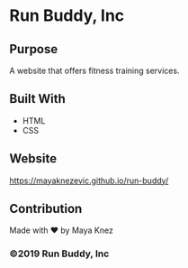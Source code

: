 # Run Buddy, Inc

## Purpose
A website that offers fitness training services. 

## Built With
* HTML
* CSS

## Website
https://mayaknezevic.github.io/run-buddy/

## Contribution
Made with ❤️ by Maya Knez

### ©️2019 Run Buddy, Inc 
